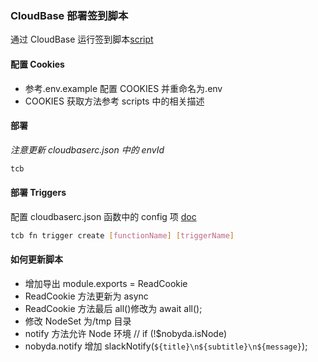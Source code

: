### CloudBase 部署签到脚本

通过 CloudBase 运行签到脚本[script](https://github.com/NobyDa/Script)

#### 配置 Cookies

- 参考.env.example 配置 COOKIES 并重命名为.env
- COOKIES 获取方法参考 scripts 中的相关描述

#### 部署

_注意更新 cloudbaserc.json 中的 envId_

```bash
tcb
```

#### 部署 Triggers

配置 cloudbaserc.json 函数中的 config 项
[doc](https://cloud.tencent.com/document/product/876/32314)

```bash
tcb fn trigger create [functionName] [triggerName]
```

#### 如何更新脚本

- 增加导出 module.exports = ReadCookie
- ReadCookie 方法更新为 async
- ReadCookie 方法最后 all()修改为 await all();
- 修改 NodeSet 为/tmp 目录
- notify 方法允许 Node 环境 // if (!\$nobyda.isNode)
- nobyda.notify 增加 slackNotify(`${title}\n${subtitle}\n${message}`);
